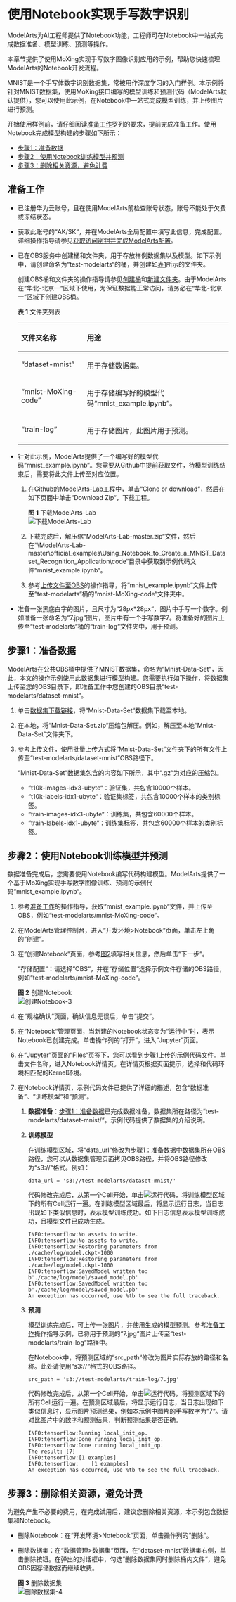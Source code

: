 # 使用Notebook实现手写数字识别<a name="modelarts_10_0008"></a>

ModelArts为AI工程师提供了Notebook功能，工程师可在Notebook中一站式完成数据准备、模型训练、预测等操作。

本章节提供了使用MoXing实现手写数字图像识别应用的示例，帮助您快速梳理ModelArts的Notebook开发流程。

MNIST是一个手写体数字识别数据集，常被用作深度学习的入门样例。本示例将针对MNIST数据集，使用MoXing接口编写的模型训练和预测代码（ModelArts默认提供），您可以使用此示例，在Notebook中一站式完成模型训练，并上传图片进行预测。

开始使用样例前，请仔细阅读[准备工作](#zh-cn_topic_0169395480_section18603111615523)罗列的要求，提前完成准备工作。使用Notebook完成模型构建的步骤如下所示：

-   [步骤1：准备数据](#zh-cn_topic_0169395480_section31463233105)
-   [步骤2：使用Notebook训练模型并预测](#zh-cn_topic_0169395480_section1097133612916)
-   [步骤3：删除相关资源，避免计费](#zh-cn_topic_0169395480_section157112269308)

## 准备工作<a name="zh-cn_topic_0169395480_section18603111615523"></a>

-   已注册华为云账号，且在使用ModelArts前检查账号状态，账号不能处于欠费或冻结状态。
-   获取此账号的“AK/SK“，并在ModelArts全局配置中填写此信息，完成配置。详细操作指导请参见[获取访问密钥并完成ModelArts配置](https://support.huaweicloud.com/prepare-modelarts/modelarts_08_0002.html)。
-   已在OBS服务中创建桶和文件夹，用于存放样例数据集以及模型。如下示例中，请创建命名为“test-modelarts“的桶，并创建如[表1](#zh-cn_topic_0169395480_table1477818571332)所示的文件夹。

    创建OBS桶和文件夹的操作指导请参见[创建桶](https://support.huaweicloud.com/usermanual-obs/zh-cn_topic_0045829050.html)和[新建文件夹](https://support.huaweicloud.com/usermanual-obs/zh-cn_topic_0045829103.html)。由于ModelArts在“华北-北京一“区域下使用，为保证数据能正常访问，请务必在“华北-北京一“区域下创建OBS桶。

    **表 1**  文件夹列表

    <a name="zh-cn_topic_0169395480_table1477818571332"></a>
    <table><thead align="left"><tr id="zh-cn_topic_0169395480_row1077718579336"><th class="cellrowborder" valign="top" width="31.180000000000003%" id="mcps1.2.3.1.1"><p id="zh-cn_topic_0169395480_p7777105714334"><a name="zh-cn_topic_0169395480_p7777105714334"></a><a name="zh-cn_topic_0169395480_p7777105714334"></a>文件夹名称</p>
    </th>
    <th class="cellrowborder" valign="top" width="68.82000000000001%" id="mcps1.2.3.1.2"><p id="zh-cn_topic_0169395480_p19777157163317"><a name="zh-cn_topic_0169395480_p19777157163317"></a><a name="zh-cn_topic_0169395480_p19777157163317"></a>用途</p>
    </th>
    </tr>
    </thead>
    <tbody><tr id="zh-cn_topic_0169395480_row377775753311"><td class="cellrowborder" valign="top" width="31.180000000000003%" headers="mcps1.2.3.1.1 "><p id="zh-cn_topic_0169395480_p77771257203315"><a name="zh-cn_topic_0169395480_p77771257203315"></a><a name="zh-cn_topic_0169395480_p77771257203315"></a><span class="parmvalue" id="zh-cn_topic_0169395480_parmvalue207771257153312"><a name="zh-cn_topic_0169395480_parmvalue207771257153312"></a><a name="zh-cn_topic_0169395480_parmvalue207771257153312"></a>“dataset-mnist”</span></p>
    </td>
    <td class="cellrowborder" valign="top" width="68.82000000000001%" headers="mcps1.2.3.1.2 "><p id="zh-cn_topic_0169395480_p47771557183316"><a name="zh-cn_topic_0169395480_p47771557183316"></a><a name="zh-cn_topic_0169395480_p47771557183316"></a>用于存储数据集。</p>
    </td>
    </tr>
    <tr id="zh-cn_topic_0169395480_row977835717337"><td class="cellrowborder" valign="top" width="31.180000000000003%" headers="mcps1.2.3.1.1 "><p id="zh-cn_topic_0169395480_p277885783319"><a name="zh-cn_topic_0169395480_p277885783319"></a><a name="zh-cn_topic_0169395480_p277885783319"></a><span class="filepath" id="zh-cn_topic_0169395480_filepath11777145733313"><a name="zh-cn_topic_0169395480_filepath11777145733313"></a><a name="zh-cn_topic_0169395480_filepath11777145733313"></a>“mnist-MoXing-code”</span></p>
    </td>
    <td class="cellrowborder" valign="top" width="68.82000000000001%" headers="mcps1.2.3.1.2 "><p id="zh-cn_topic_0169395480_p1177820577331"><a name="zh-cn_topic_0169395480_p1177820577331"></a><a name="zh-cn_topic_0169395480_p1177820577331"></a>用于存储编写好的模型代码<span class="filepath" id="zh-cn_topic_0169395480_filepath877855719333"><a name="zh-cn_topic_0169395480_filepath877855719333"></a><a name="zh-cn_topic_0169395480_filepath877855719333"></a>“mnist_example.ipynb”</span>。</p>
    </td>
    </tr>
    <tr id="zh-cn_topic_0169395480_row1077815712334"><td class="cellrowborder" valign="top" width="31.180000000000003%" headers="mcps1.2.3.1.1 "><p id="zh-cn_topic_0169395480_p17786579337"><a name="zh-cn_topic_0169395480_p17786579337"></a><a name="zh-cn_topic_0169395480_p17786579337"></a><span class="parmvalue" id="zh-cn_topic_0169395480_parmvalue177813570337"><a name="zh-cn_topic_0169395480_parmvalue177813570337"></a><a name="zh-cn_topic_0169395480_parmvalue177813570337"></a>“train-log”</span></p>
    </td>
    <td class="cellrowborder" valign="top" width="68.82000000000001%" headers="mcps1.2.3.1.2 "><p id="zh-cn_topic_0169395480_p1377805713314"><a name="zh-cn_topic_0169395480_p1377805713314"></a><a name="zh-cn_topic_0169395480_p1377805713314"></a>用于存储图片，此图片用于预测。</p>
    </td>
    </tr>
    </tbody>
    </table>

-   针对此示例，ModelArts提供了一个编写好的模型代码“mnist\_example.ipynb“。您需要从Github中提前获取文件，待模型训练结束后，需要将此文件上传至对应位置。
    1.  在Github的[ModelArts-Lab](https://github.com/huaweicloud/ModelArts-Lab)工程中，单击“Clone or download“，然后在如下页面中单击“Download Zip“，下载工程。

        **图 1**  下载ModelArts-Lab<a name="zh-cn_topic_0169395480_fig141101453183910"></a>  
        ![](figures/下载ModelArts-Lab.png "下载ModelArts-Lab")

    2.  下载完成后，解压缩“ModelArts-Lab-master.zip“文件，然后在“\\ModelArts-Lab-master\\official\_examples\\Using\_Notebook\_to\_Create\_a\_MNIST\_Dataset\_Recognition\_Application\\code“目录中获取到示例代码文件“mnist\_example.ipynb“。
    3.  参考[上传文件至OBS](https://support.huaweicloud.com/usermanual-obs/zh-cn_topic_0045829660.html)的操作指导，将“mnist\_example.ipynb“文件上传至“test-modelarts“桶的“mnist-MoXing-code“文件夹中。

-   准备一张黑底白字的图片，且尺寸为“28px\*28px“，图片中手写一个数字。例如准备一张命名为“7.jpg“图片，图片中有一个手写数字7。将准备好的图片上传至“test-modelarts“桶的“train-log“文件夹中，用于预测。

## 步骤1：准备数据<a name="zh-cn_topic_0169395480_section31463233105"></a>

ModelArts在公共OBS桶中提供了MNIST数据集，命名为“Mnist-Data-Set“，因此，本文的操作示例使用此数据集进行模型构建。您需要执行如下操作，将数据集上传至您的OBS目录下，即准备工作中您创建的OBS目录“test-modelarts/dataset-mnist“。

1.  单击[数据集下载链接](https://modelarts-cnnorth1-market-dataset.obs.cn-north-1.myhuaweicloud.com/dataset-market/Mnist-Data-Set/archiver/Mnist-Data-Set.zip)，将“Mnist-Data-Set“数据集下载至本地。
2.  在本地，将“Mnist-Data-Set.zip“压缩包解压。例如，解压至本地“Mnist-Data-Set“文件夹下。
3.  参考[上传文件](https://support.huaweicloud.com/usermanual-obs/zh-cn_topic_0045829660.html)，使用批量上传方式将“Mnist-Data-Set“文件夹下的所有文件上传至“test-modelarts/dataset-mnist“OBS路径下。

    “Mnist-Data-Set“数据集包含的内容如下所示，其中“.gz“为对应的压缩包。

    -   “t10k-images-idx3-ubyte“：验证集，共包含10000个样本。
    -   “t10k-labels-idx1-ubyte“：验证集标签，共包含10000个样本的类别标签。
    -   “train-images-idx3-ubyte“：训练集，共包含60000个样本。
    -   “train-labels-idx1-ubyte“：训练集标签，共包含60000个样本的类别标签。


## 步骤2：使用Notebook训练模型并预测<a name="zh-cn_topic_0169395480_section1097133612916"></a>

数据准备完成后，您需要使用Notebook编写代码构建模型。ModelArts提供了一个基于MoXing实现手写数字图像训练、预测的示例代码“mnist\_example.ipynb“。

1.  <a name="zh-cn_topic_0169395480_li12891132171711"></a>参考[准备工作](#zh-cn_topic_0169395480_section18603111615523)的操作指导，获取“mnist\_example.ipynb“文件，并上传至OBS，例如“test-modelarts/mnist-MoXing-code“。
2.  在ModelArts管理控制台，进入“开发环境\>Notebook“页面，单击左上角的“创建“。
3.  在“创建Notebook“页面，参考[图2](#zh-cn_topic_0169395480_fig877937114415)填写相关信息，然后单击“下一步“。

    “存储配置“：请选择“OBS“，并在“存储位置“选择示例文件存储的OBS路径，例如“test-modelarts/mnist-MoXing-code“。

    **图 2**  创建Notebook<a name="zh-cn_topic_0169395480_fig877937114415"></a>  
    ![](figures/创建Notebook-3.png "创建Notebook-3")

4.  在“规格确认“页面，确认信息无误后，单击“提交“。
5.  在“Notebook“管理页面，当新建的Notebook状态变为“运行中“时，表示Notebook已创建完成。单击操作列的“打开“，进入“Jupyter“页面。
6.  在“Jupyter“页面的“Files“页签下，您可以看到步骤[1](#zh-cn_topic_0169395480_li12891132171711)上传的示例代码文件。单击文件名称，进入Notebook详情页。在详情页根据页面提示，选择和代码环境相匹配的Kernel环境。
7.  在Notebook详情页，示例代码文件已提供了详细的描述，包含“数据准备“、“训练模型“和“预测“。
    1.  **数据准备**：[步骤1：准备数据](#zh-cn_topic_0169395480_section31463233105)已完成数据准备，数据集所在路径为“test-modelarts/dataset-mnist/“。示例代码提供了数据集的介绍说明。
    2.  **训练模型**

        在训练模型区域，将“data\_url“修改为[步骤1：准备数据](#zh-cn_topic_0169395480_section31463233105)中数据集所在OBS路径，您可以从数据集管理页面拷贝OBS路径，并将OBS路径修改为“s3://“格式。例如：

        ```
        data_url = 's3://test-modelarts/dataset-mnist/'
        ```

        代码修改完成后，从第一个Cell开始，单击![](figures/zh-cn_image_0170106545.png)运行代码，将训练模型区域下的所有Cell运行一遍。在训练模型区域最后，将显示运行日志，当日志出现如下类似信息时，表示模型训练成功。如下日志信息表示模型训练成功，且模型文件已成功生成。

        ```
        INFO:tensorflow:No assets to write. 
        INFO:tensorflow:No assets to write. 
        INFO:tensorflow:Restoring parameters from ./cache/log/model.ckpt-1000 
        INFO:tensorflow:Restoring parameters from ./cache/log/model.ckpt-1000 
        INFO:tensorflow:SavedModel written to: b'./cache/log/model/saved_model.pb' 
        INFO:tensorflow:SavedModel written to: b'./cache/log/model/saved_model.pb' 
        An exception has occurred, use %tb to see the full traceback.
        ```

    3.  **预测**

        模型训练完成后，可上传一张图片，并使用生成的模型预测。参考[准备工作](#zh-cn_topic_0169395480_section18603111615523)操作指导示例，已将用于预测的“7.jpg“图片上传至“test-modelarts/train-log“路径中。

        在Notebook中，将预测区域的“src\_path“修改为图片实际存放的路径和名称。此处请使用“s3://“格式的OBS路径。

        ```
        src_path = 's3://test-modelarts/train-log/7.jpg'
        ```

        代码修改完成后，从第一个Cell开始，单击![](figures/zh-cn_image_0170107832.png)运行代码，将预测区域下的所有Cell运行一遍。在预测区域最后，将显示运行日志，当日志出现如下类似信息时，显示图片预测结果，例如本示例中图片的手写数字为“7“。请对比图片中的数字和预测结果，判断预测结果是否正确。

        ```
        INFO:tensorflow:Running local_init_op. 
        INFO:tensorflow:Done running local_init_op. 
        INFO:tensorflow:Done running local_init_op. 
        The result: [7] 
        INFO:tensorflow:[1 examples] 
        INFO:tensorflow:	[1 examples] 
        An exception has occurred, use %tb to see the full traceback.
        ```



## 步骤3：删除相关资源，避免计费<a name="zh-cn_topic_0169395480_section157112269308"></a>

为避免产生不必要的费用，在完成试用后，建议您删除相关资源，本示例包含数据集和Notebook。

-   删除Notebook：在“开发环境\>Notebook“页面，单击操作列的“删除“。
-   删除数据集：在“数据管理\>数据集“页面，在“dataset-mnist“数据集右侧，单击删除按钮。在弹出的对话框中，勾选“删除数据集同时删除桶内文件“，避免OBS因存储数据而继续收费。

    **图 3**  删除数据集<a name="zh-cn_topic_0169395480_fig14240219113212"></a>  
    ![](figures/删除数据集-4.png "删除数据集-4")


